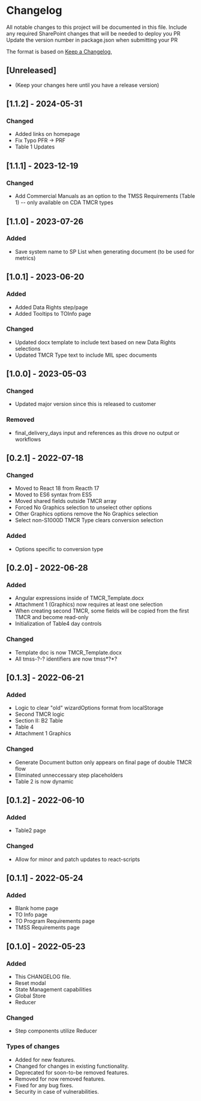 # Changelog

All notable changes to this project will be documented in this file.
Include any required SharePoint changes that will be needed to deploy you PR
Update the version number in package.json when submitting your PR

The format is based on [Keep a Changelog](https://keepachangelog.com/en/1.0.0/),

## [Unreleased]

- (Keep your changes here until you have a release version)

## [1.1.2] - 2024-05-31

### Changed

- Added links on homepage
- Fix Typo PFR -> PRF
- Table 1 Updates

## [1.1.1] - 2023-12-19

### Changed

- Add Commercial Manuals as an option to the TMSS Requirements (Table 1) -- only available on CDA TMCR types

## [1.1.0] - 2023-07-26

### Added

- Save system name to SP List when generating document (to be used for metrics)

## [1.0.1] - 2023-06-20

### Added

- Added Data Rights step/page
- Added Tooltips to TOInfo page

### Changed

- Updated docx template to include text based on new Data Rights selections
- Updated TMCR Type text to include MIL spec documents

## [1.0.0] - 2023-05-03

### Changed

- Updated major version since this is released to customer

### Removed

- final_delivery_days input and references as this drove no output or workflows

## [0.2.1] - 2022-07-18

### Changed

- Moved to React 18 from Reacth 17
- Moved to ES6 syntax from ES5
- Moved shared fields outside TMCR array
- Forced No Graphics selection to unselect other options
- Other Graphics options remove the No Graphics selection
- Select non-S1000D TMCR Type clears conversion selection

### Added

- Options specific to conversion type

## [0.2.0] - 2022-06-28

### Added

- Angular expressions inside of TMCR_Template.docx
- Attachment 1 (Graphics) now requires at least one selection
- When creating second TMCR, some fields will be copied from the first TMCR and become read-only
- Initialization of Table4 day controls

### Changed

- Template doc is now TMCR_Template.docx
- All tmss-?-? identifiers are now tmss*?*?

## [0.1.3] - 2022-06-21

### Added

- Logic to clear "old" wizardOptions format from localStorage
- Second TMCR logic
- Section II: B2 Table
- Table 4
- Attachment 1 Graphics

### Changed

- Generate Document button only appears on final page of double TMCR flow
- Eliminated unneccessary step placeholders
- Table 2 is now dynamic

## [0.1.2] - 2022-06-10

### Added

- Table2 page

### Changed

- Allow for minor and patch updates to react-scripts

## [0.1.1] - 2022-05-24

### Added

- Blank home page
- TO Info page
- TO Program Requirements page
- TMSS Requirements page

## [0.1.0] - 2022-05-23

### Added

- This CHANGELOG file.
- Reset modal
- State Management capabilities
- Global Store
- Reducer

### Changed

- Step components utilize Reducer

### Types of changes

- Added for new features.
- Changed for changes in existing functionality.
- Deprecated for soon-to-be removed features.
- Removed for now removed features.
- Fixed for any bug fixes.
- Security in case of vulnerabilities.
